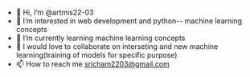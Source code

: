 - 👋 Hi, I’m @artmis22-03
- 👀 I’m interested in web development and python-- machine learning concepts
- 🌱 I’m currently learning machine learning concepts
- 💞️ I would love to collaborate on interseting and new machine learning(training of models for specific purpose)
- 📫 How to reach me sricham2203@gmail.com

<!---
artmis22-03/artmis22-03 is a ✨ special ✨ repository because its `README.md` (this file) appears on your GitHub profile.
You can click the Preview link to take a look at your changes.
--->

